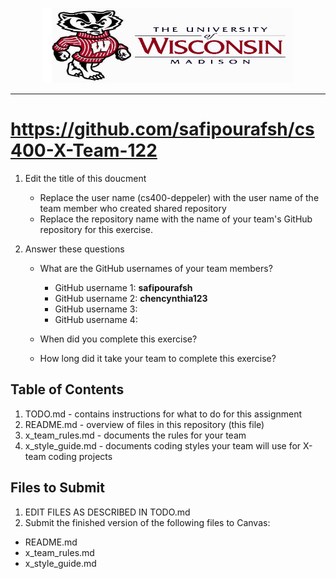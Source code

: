 <p align="center"><img src="images/UW-Madison-Logo.jpg" height="120" width="400"></p>

<hr>

# https://github.com/safipourafsh/cs400-X-Team-122

1. Edit the title of this doucment
   * Replace the user name (cs400-deppeler) with the user name of the team member who created shared repository
   * Replace the repository name with the name of your team's GitHub repository for this exercise.

2. Answer these questions
   * What are the GitHub usernames of your team members?
       * GitHub username 1: __safipourafsh__
       * GitHub username 2: __chencynthia123__
       * GitHub username 3:
       * GitHub username 4:

   * When did you complete this exercise? 
   * How long did it take your team to complete this exercise? 

## Table of Contents

1. TODO.md - contains instructions for what to do for this assignment
2. README.md - overview of files in this repository (this file)
3. x_team_rules.md - documents the rules for your team
4. x_style_guide.md - documents coding styles your team will use for X-team coding projects

## Files to Submit

1. EDIT FILES AS DESCRIBED IN TODO.md
2. Submit the finished version of the following files to Canvas:

* README.md
* x_team_rules.md
* x_style_guide.md

